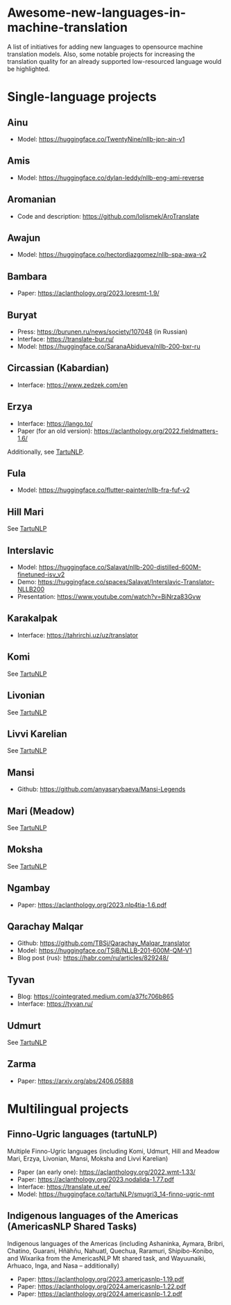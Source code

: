 # Awesome-new-languages-in-machine-translation
A list of initiatives for adding new languages to opensource machine translation models.
Also, some notable projects for increasing the translation quality for an already supported low-resourced language would be highlighted.

# Single-language projects

## Ainu 
- Model: https://huggingface.co/TwentyNine/nllb-jpn-ain-v1

## Amis
- Model: https://huggingface.co/dylan-leddy/nllb-eng-ami-reverse

## Aromanian
- Code and description: https://github.com/lolismek/AroTranslate 

## Awajun
- Model: https://huggingface.co/hectordiazgomez/nllb-spa-awa-v2

## Bambara
- Paper: https://aclanthology.org/2023.loresmt-1.9/ 

## Buryat
- Press: https://burunen.ru/news/society/107048 (in Russian)
- Interface: https://translate-bur.ru/
- Model: https://huggingface.co/SaranaAbidueva/nllb-200-bxr-ru 

##  Circassian (Kabardian)
- Interface: https://www.zedzek.com/en

## Erzya
- Interface: https://lango.to/ 
- Paper (for an old version): https://aclanthology.org/2022.fieldmatters-1.6/

Additionally, see [TartuNLP](finno-ugric-languages-tartunlp).

## Fula
- Model: https://huggingface.co/flutter-painter/nllb-fra-fuf-v2

## Hill Mari
See [TartuNLP](finno-ugric-languages-tartunlp)

## Interslavic
- Model: https://huggingface.co/Salavat/nllb-200-distilled-600M-finetuned-isv_v2
- Demo: https://huggingface.co/spaces/Salavat/Interslavic-Translator-NLLB200
- Presentation: https://www.youtube.com/watch?v=BiNrza83Gvw

## Karakalpak
- Interface: https://tahrirchi.uz/uz/translator

## Komi
See [TartuNLP](finno-ugric-languages-tartunlp)

## Livonian
See [TartuNLP](finno-ugric-languages-tartunlp)

## Livvi Karelian
See [TartuNLP](finno-ugric-languages-tartunlp)

## Mansi
- Github:  https://github.com/anyasarybaeva/Mansi-Legends

## Mari (Meadow)
See [TartuNLP](finno-ugric-languages-tartunlp)

## Moksha
See [TartuNLP](finno-ugric-languages-tartunlp)

## Ngambay
- Paper: https://aclanthology.org/2023.nlp4tia-1.6.pdf

## Qarachay Malqar
- Github: https://github.com/TBSj/Qarachay_Malqar_translator 
- Model: https://huggingface.co/TSjB/NLLB-201-600M-QM-V1 
- Blog post (rus): https://habr.com/ru/articles/829248/ 

## Tyvan
- Blog: https://cointegrated.medium.com/a37fc706b865 
- Interface: https://tyvan.ru/

## Udmurt
See [TartuNLP](finno-ugric-languages-tartunlp)

## Zarma
- Paper: https://arxiv.org/abs/2406.05888

# Multilingual projects

## Finno-Ugric languages (tartuNLP)
Multiple Finno-Ugric languages (including Komi, Udmurt, Hill and Meadow Mari, Erzya, Livonian, Mansi, Moksha and Livvi Karelian)

- Paper (an early one): https://aclanthology.org/2022.wmt-1.33/ 
- Paper: https://aclanthology.org/2023.nodalida-1.77.pdf 
- Interface: https://translate.ut.ee/ 
- Model: https://huggingface.co/tartuNLP/smugri3_14-finno-ugric-nmt 

## Indigenous languages of the Americas (AmericasNLP Shared Tasks)
Indigenous languages of the Americas (including Ashaninka, Aymara, Bribri, Chatino, Guarani, Hñähñu, Nahuatl, Quechua, Raramuri, Shipibo-Konibo, and Wixarika from the AmericasNLP Mt shared task, and Wayuunaiki, Arhuaco, Inga, and Nasa – additionally)
- Paper: https://aclanthology.org/2023.americasnlp-1.19.pdf 
- Paper: https://aclanthology.org/2024.americasnlp-1.22.pdf
- Paper: https://aclanthology.org/2024.americasnlp-1.2.pdf 
